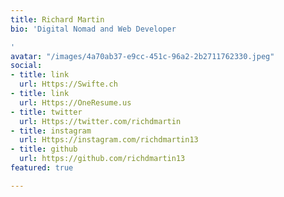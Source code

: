 ```yaml
---
title: Richard Martin
bio: 'Digital Nomad and Web Developer

'
avatar: "/images/4a70ab37-e9cc-451c-96a2-2b2711762330.jpeg"
social:
- title: link
  url: Https://Swifte.ch
- title: link
  url: Https://OneResume.us
- title: twitter
  url: Https://twitter.com/richdmartin
- title: instagram
  url: Https://instagram.com/richdmartin13
- title: github
  url: https://github.com/richdmartin13
featured: true

---
```

